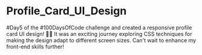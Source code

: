 # Profile_Card_UI_Design

#Day5 of the #100DaysOfCode challenge and created a responsive profile card UI design! 🎉🌟 
It was an exciting journey exploring CSS techniques for making the design adapt to different screen sizes. Can't wait to enhance my front-end skills further!
